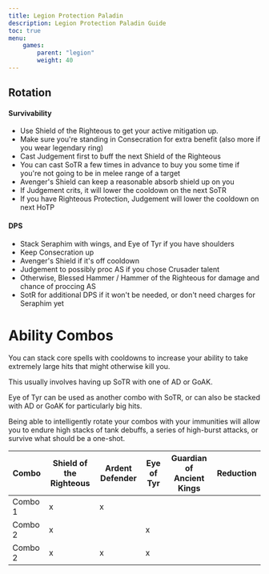 ```yaml
---
title: Legion Protection Paladin
description: Legion Protection Paladin Guide
toc: true
menu:
    games:
        parent: "legion"
        weight: 40
---
```


## Rotation

#### Survivability

* Use Shield of the Righteous to get your active mitigation up.
* Make sure you're standing in Consecration for extra benefit (also more if you wear legendary ring)
* Cast Judgement first to buff the next Shield of the Righteous
* You can cast SoTR a few times in advance to buy you some time if you're not going to be in melee range of a target
* Avenger's Shield can keep a reasonable absorb shield up on you
* If Judgement crits, it will lower the cooldown on the next SoTR
* If you have Righteous Protection, Judgement will lower the cooldown on next HoTP

#### DPS

* Stack Seraphim with wings, and Eye of Tyr if you have shoulders
* Keep Consecration up
* Avenger's Shield if it's off cooldown
* Judgement to possibly proc AS if you chose Crusader talent
* Otherwise, Blessed Hammer / Hammer of the Righteous for damage and chance of proccing AS
* SotR for additional DPS if it won't be needed, or don't need charges for Seraphim yet

# Ability Combos

You can stack core spells with cooldowns to increase your ability to take extremely large hits that might otherwise kill you.

This usually involves having up SoTR with one of AD or GoAK.

Eye of Tyr can be used as another combo with SoTR, or can also be stacked with AD or GoAK for particularly big hits.

Being able to intelligently rotate your combos with your immunities will allow you to endure high stacks of tank debuffs, a series of high-burst attacks, or survive what should be a one-shot.

| Combo | Shield of the Righteous | Ardent Defender | Eye of Tyr | Guardian of Ancient Kings | Reduction |
|------------|------|------|------|------|------|
| Combo 1 | x | x |  |  |  |  |
| Combo 2 | x |  | x |  |  |  |
| Combo 2 | x | x | x |  |  |  |


